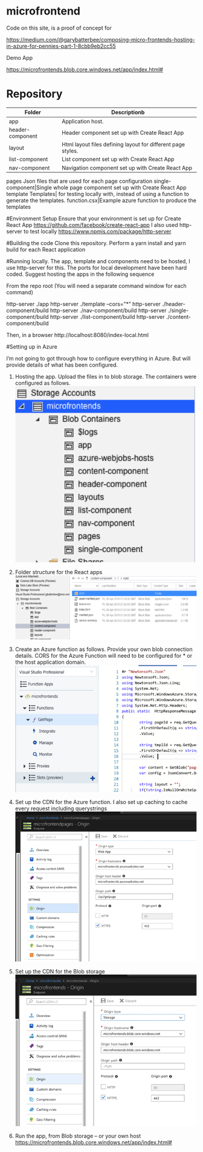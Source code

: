 # microfrontend
Code on this site, is a proof of concept for 



https://medium.com/@garybatterbee/composing-micro-frontends-hosting-in-azure-for-pennies-part-1-8cbb9eb2cc55

Demo App

https://microfrontends.blob.core.windows.net/app/index.html#

# Repository
Folder | Descriptionb
--- | --- 
app|Application host.
header-component|Header component set up with Create React App
layout|Html layout files defining layout for different page styles.
list-component|List component set up with Create React App
nav-component|Navigation component set up with Create React App
pages
Json files that are used for each page configuration
single-component|Single whole page component set up with Create React App
template
Templates| for testing locally with, instead of using a function to generate the templates. 
function.csx|Example azure function to produce the templates
	
#Environment Setup
Ensure that your environment is set up for Create React App
https://github.com/facebook/create-react-app
I also used http-server to test locally
https://www.npmjs.com/package/http-server

#Building the code
Clone this repository.
Perform a yarn install and yarn build for each React application

#Running locally.
The app, template and components need to be hosted, I use http-server for this. 
The ports for local development have been hard coded.
Suggest hosting the apps in the following sequence

From the repo root 
(You will need a separate command window for each command)

http-server ./app
http-server ./template –cors=”*”
http-server ./header-component/build
http-server ./nav-component/build
http-server ./single-component/build
http-server ./list-component/build
http-server ./content-component/build

Then, in a browser
http://localhost:8080/index-local.html


#Setting up in Azure

I’m not going to got through how to configure everything in Azure.
But will provide details of what has been configured.

1.	Hosting the app.
Upload the files in to blob storage. The containers were configured as follows.
![alt text](https://raw.githubusercontent.com/gbatterbee/microfrontend/master/screenshots/blobs.png)


2.	Folder structure for the React apps
 ![alt text](https://raw.githubusercontent.com/gbatterbee/microfrontend/master/screenshots/blob-folders.png)


3.	Create an Azure function as follows. 
Provide your own blob connection details.
CORS for the Azure Function will need to be configured for * or the host application domain.
 ![alt text](https://raw.githubusercontent.com/gbatterbee/microfrontend/master/screenshots/azurefunc.png)


4.	Set up the CDN for the Azure function.
I also set up caching to cache every request including querystrings
 ![alt text](https://raw.githubusercontent.com/gbatterbee/microfrontend/master/screenshots/funccdn.png)


5.	Set up the CDN for the Blob storage
 ![alt text](https://raw.githubusercontent.com/gbatterbee/microfrontend/master/screenshots/blobcdn.png)


6.	Run the app, from Blob storage – or your own host
https://microfrontends.blob.core.windows.net/app/index.html#



